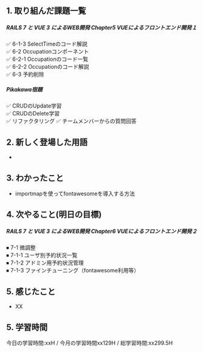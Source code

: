 ## 1. 取り組んだ課題一覧
##### RAILS 7 と VUE 3 によるWEB開発 Chapter5 VUEによるフロントエンド開発１
✅ 6-1-3 SelectTimeのコード解説  
✅ 6-2 Occupationコンポーネント  
✅ 6-2-1 Occupationのコード一覧  
✅ 6-2-2 Occupationのコード解説  
✅ 6-3 予約削除    

##### Pikakawa宿題
✅ CRUDのUpdate学習    
✅ CRUDのDelete学習  
✅ リファクタリング
✅ チームメンバーからの質問回答

## 2. 新しく登場した用語
- 

## 3. わかったこと
- importmapを使ってfontawesomeを導入する方法

## 4. 次やること(明日の目標)
##### RAILS 7 と VUE 3 によるWEB開発 Chapter6 VUEによるフロントエンド開発２
⏹ 7-1 微調整  
⏹ 7-1-1 ユーザ別予約状況一覧  
⏹ 7-1-2 アドミン用予約状況管理  
⏹ 7-1-3 ファインチューニング（fontawesome利用等）  

## 5. 感じたこと
- XX

## 5. 学習時間
今日の学習時間:xxH / 今月の学習時間xx129H / 総学習時間:xx299.5H　

